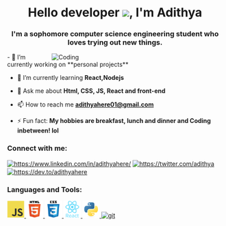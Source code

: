 <h1 align="center">Hello developer  <img src="https://github.com/TheDudeThatCode/TheDudeThatCode/blob/master/Assets/Hi.gif" width="29px">, I'm Adithya</h1>
<h3 align="center">I'm a sophomore computer science engineering student who loves trying out new things.</h3>

<img align="right" alt="Coding" width="400" src="https://cdn.dribbble.com/users/2646423/screenshots/5507196/computer.gif">
- 🔭 I’m currently working on **personal projects**

- 🌱 I’m currently learning **React,Nodejs**

- 💬 Ask me about **Html, CSS, JS, React and front-end**

- 📫 How to reach me **adithyahere01@gmail.com**

- ⚡ Fun fact: **My hobbies are breakfast, lunch and dinner and Coding inbetween! lol**

<h3 align="left">Connect with me:</h3>
<p align="left">
<a href="https://linkedin.com/in/adithyahere/" target="blank"><img align="center" src="https://raw.githubusercontent.com/rahuldkjain/github-profile-readme-generator/master/src/images/icons/Social/linked-in-alt.svg" alt="https://www.linkedin.com/in/adithyahere/" height="30" width="40" /></a>
 <a href="https://twitter.com/adithyahere_" target="blank"><img align="center" src="https://raw.githubusercontent.com/rahuldkjain/github-profile-readme-generator/master/src/images/icons/Social/twitter.svg" alt="https://twitter.com/adithya" height="30" width="40" /></a>
 <!--<a href="https://instagram.com/adithyahere_/?hl=en" target="blank"><img align="center" src="https://raw.githubusercontent.com/rahuldkjain/github-profile-readme-generator/master/src/images/icons/Social/instagram.svg" alt="https://www.instagram.com/adithyahere_/?hl=en" height="30" width="40" /></a>-->
<a href="https://dev.to/adithyahere" target="blank"><img align="center" src="https://cdn.jsdelivr.net/npm/simple-icons@3.0.1/icons/dev-dot-to.svg" alt="https://dev.to/adithyahere" height="30" width="40" /></a>
 
</p>

<h3 align="left">Languages and Tools:</h3>
<p align="left">
 <a href="https://developer.mozilla.org/en-US/docs/Web/JavaScript" target="_blank"> <img src="https://raw.githubusercontent.com/devicons/devicon/master/icons/javascript/javascript-original.svg" alt="javascript" width="40" height="40"/> </a>
<a href="https://www.w3.org/html/" target="_blank"> <img src="https://raw.githubusercontent.com/devicons/devicon/master/icons/html5/html5-original-wordmark.svg" alt="html5" width="40" height="40"/> </a> 
<a href="https://www.w3schools.com/css/" target="_blank"> <img src="https://raw.githubusercontent.com/devicons/devicon/master/icons/css3/css3-original-wordmark.svg" alt="css3" width="40" height="40"/> </a>
<a href="https://reactjs.org/" target="_blank"> <img src="https://raw.githubusercontent.com/devicons/devicon/master/icons/react/react-original-wordmark.svg" alt="react" width="40" height="40"/> </a>
<a href="https://www.python.org" target="_blank"> <img src="https://raw.githubusercontent.com/devicons/devicon/master/icons/python/python-original.svg" alt="python" width="40" height="40"/> </a>
<a href="https://git-scm.com/" target="_blank"> <img src="https://www.vectorlogo.zone/logos/git-scm/git-scm-icon.svg" alt="git" width="40" height="40"/> </a> 
 

 </p>

